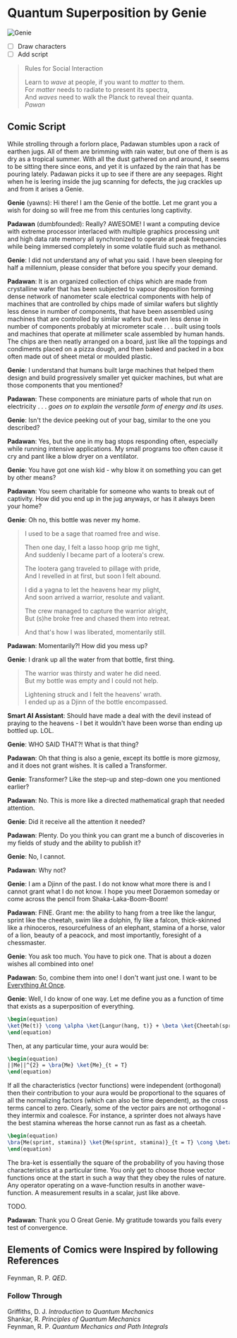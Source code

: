 Quantum Superposition by Genie
==============================

![Genie](/doc/asset/genie.png)  

- [ ] Draw characters
- [ ] Add script

> Rules for Social Interaction  
>
> Learn to _wave_ at people, if you want to _matter_ to them.  
> For _matter_ needs to radiate to present its spectra,  
> And _waves_ need to walk the Planck to reveal their quanta.  
> <cite>Pawan</cite>
>

Comic Script
------------

While strolling through a forlorn place, Padawan stumbles upon a rack of earthen jugs. All of them are brimming with rain water, but one of them is as dry as a tropical summer. With all the dust gathered on and around, it seems to be sitting there since eons, and yet it is unfazed by the rain that has be pouring lately. Padawan picks it up to see if there are any seepages. Right when he is leering inside the jug scanning for defects, the jug crackles up and from it arises a Genie.  

**Genie** (yawns): Hi there! I am the Genie of the bottle. Let me grant you a wish for doing so will free me from this centuries long captivity.  

**Padawan** (dumbfounded): Really? AWESOME! I want a computing device with extreme processor interlaced with multiple graphics processing unit and high data rate memory all synchronized to operate at peak frequencies while being immersed completely in some volatile fluid such as methanol.

**Genie**: I did not understand any of what you said. I have been sleeping for half a millennium, please consider that before you specify your demand.

**Padawan**: It is an organized collection of chips which are made from crystalline wafer that has been subjected to vapour deposition forming dense network of nanometer scale electrical components with help of machines that are controlled by chips made of similar wafers but slightly less dense in number of components, that have been assembled using machines that are controlled by similar wafers but even less dense in number of components probably at micrometer scale . . . built using tools and machines that operate at millimeter scale assembled by human hands. The chips are then neatly arranged on a board, just like all the toppings and condiments placed on a pizza dough, and then baked and packed in a box often made out of sheet metal or moulded plastic.

**Genie**: I understand that humans built large machines that helped them design and build progressively smaller yet quicker machines, but what are those components that you mentioned?

**Padawan**: These components are miniature parts of whole that run on electricity . . . *goes on to explain the versatile form of energy and its uses*.

**Genie**: Isn't the device peeking out of your bag, similar to the one you described?

**Padawan**: Yes, but the one in my bag stops responding often, especially while running intensive applications. My small programs too often cause it cry and pant like a blow dryer on a ventilator.

**Genie**: You have got one wish kid - why blow it on something you can get by other means?

**Padawan**: You seem charitable for someone who wants to break out of captivity. How did you end up in the jug anyways, or has it always been your home?

**Genie**: Oh no, this bottle was never my home.

> 
> I used to be a sage that roamed free and wise.  
> 
> Then one day, I felt a lasso hoop grip me tight,  
> And suddenly I became part of a lootera's crew.  
> 
> The lootera gang traveled to pillage with pride,  
> And I revelled in at first, but soon I felt abound.  
> 
> I did a yagna to let the heavens hear my plight,  
> And soon arrived a warrior, resolute and valiant.  
> 
> The crew managed to capture the warrior alright,  
> But (s)he broke free and chased them into retreat.  
> 
> And that's how I was liberated, momentarily still.  
> 

**Padawan**: Momentarily?! How did you mess up?

**Genie**: I drank up all the water from that bottle, first thing.

> 
> The warrior was thirsty and water he did need.  
> But my bottle was empty and I could not help.  
> 
> Lightening struck and I felt the heavens' wrath.  
> I ended up as a Djinn of the bottle encompassed.  
> 

**Smart AI Assistant**: Should have made a deal with the devil instead of praying to the heavens - I bet it wouldn't have been worse than ending up bottled up. LOL.

**Genie**: WHO SAID THAT?! What is that thing?

**Padawan**: Oh that thing is also a genie, except its bottle is more gizmosy, and it does not grant wishes. It is called a Transformer.

**Genie**: Transformer? Like the step-up and step-down one you mentioned earlier?

**Padawan**: No. This is more like a directed mathematical graph that needed attention.

**Genie**: Did it receive all the attention it needed?

**Padawan**: Plenty. Do you think you can grant me a bunch of discoveries in my fields of study and the ability to publish it?

**Genie**: No, I cannot.

**Padawan**: Why not?

**Genie**: I am a Djinn of the past. I do not know what more there is and I cannot grant what I do not know. I hope you meet Doraemon someday or come across the pencil from Shaka-Laka-Boom-Boom!

**Padawan**: FINE. Grant me: the ability to hang from a tree like the langur, sprint like the cheetah, swim like a dolphin, fly like a falcon, thick-skinned like a rhinoceros, resourcefulness of an elephant, stamina of a horse, valor of a lion, beauty of a peacock, and most importantly, foresight of a chessmaster.

**Genie**: You ask too much. You have to pick one. That is about a dozen wishes all combined into one!

**Padawan**: So, combine them into one! I don't want just one. I want to be [Everything At Once](https://youtu.be/eE9tV1WGTgE?si=H39Hai5LaKiixsSN).  

**Genie**: Well, I do know of one way. Let me define you as a function of time that exists as a superposition of everything.  

```latex
\begin(equation)
\ket{Me(t)} \cong \alpha \ket{Langur(hang, t)} + \beta \ket{Cheetah(sprint, t)} + \gamma \ket{Dolphin(swim, t)} + \delta \ket{Falcon(fly, t)} + \\ \epsilon \ket{Elephant(resourcefulness, t)} + \zeta \ket{Rhinoceros(skin, t)} + \eta \ket{Horse(stamina, t)} + \theta \ket{Lion(valor, t)} + \\ \kappa \ket{Peacock(beauty, t)} + \lambda \ket{ChessMaster(foresight, t)}
\end(equation)

```

Then, at any particular time, your aura would be:

```latex
\begin(equation)
||Me||^{2} = \bra{Me} \ket{Me}_{t = T}
\end(equation)

```

If all the characteristics (vector functions) were independent (orthogonal) then their contribution to your aura would be proportional to the squares of all the normalizing factors (which can also be time dependent), as the cross terms cancel to zero.  Clearly, some of the vector pairs are not orthogonal - they intermix and coalesce. For instance, a sprinter does not always have the best stamina whereas the horse cannot run as fast as a cheetah.

```latex
\begin(equation)
\bra{Me(sprint, stamina)} \ket{Me(sprint, stamina)}_{t = T} \cong \beta^{2} \bra{Cheetah(sprint)}\ket{Cheetah(sprint)}_{t = T} + \beta \eta \bra{Cheetah(sprint)} \ket{Horse(stamina)}_{t = T} + \eta \beta \bra{Horse(stamina)} \ket{Cheetah(sprint)}_{t = T} + \eta^{2} \bra{Horse(stamina)} \ket{Horse(stamina)}_{t = T}
\end(equation)

```

The bra-ket is essentially the square of the probability of you having those characteristics at a particular time. You only get to choose those vector functions once at the start in such a way that they obey the rules of nature. Any operator operating on a wave-function results in another wave-function. A measurement results in a scalar, just like above.  

TODO.

**Padawan**: Thank you O Great Genie. My gratitude towards you fails every test of convergence.  

Elements of Comics were Inspired by following References
--------------------------------------------------------

Feynman, R. P. *QED*.

### Follow Through

Griffiths, D. J. *Introduction to Quantum Mechanics*  
Shankar, R. *Principles of Quantum Mechanics*  
Feynman, R. P. *Quantum Mechanics and Path Integrals*  
